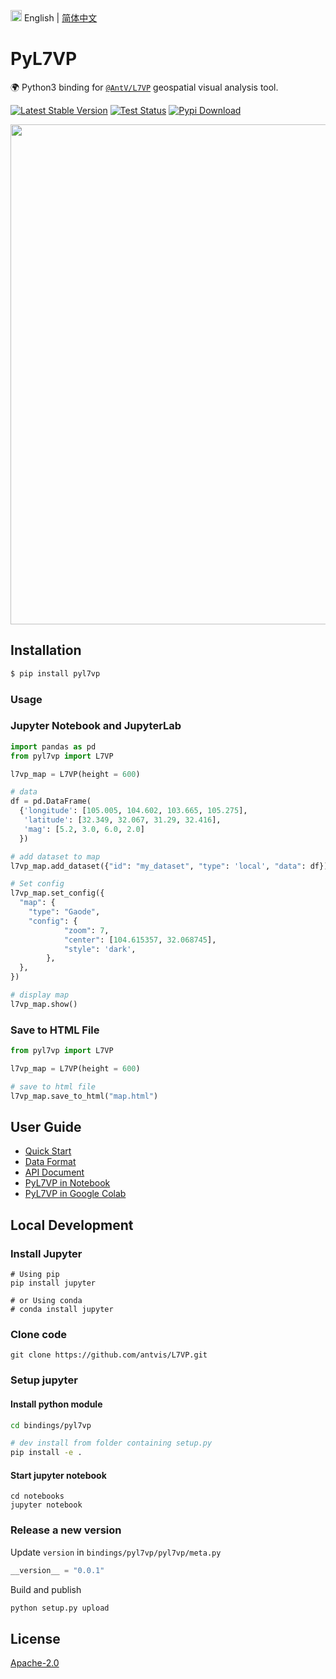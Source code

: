 <img src="https://gw.alipayobjects.com/zos/antfincdn/R8sN%24GNdh6/language.svg" width="18"> English | [简体中文](./README.zh-CN.md)

# PyL7VP

🌍 Python3 binding for [`@AntV/L7VP`](https://li.antv.antgroup.com) geospatial visual analysis tool.

[![Latest Stable Version](https://img.shields.io/pypi/v/pyl7vp.svg)](https://pypi.python.org/pypi/pyl7vp) [![Test Status](https://github.com/antvis/L7VP/workflows/pyl7vp-test/badge.svg)](https://github.com/antvis/L7VP/actions?query=workflow:pyl7vp-test) [![Pypi Download](https://img.shields.io/pypi/dm/pyl7vp)](https://pypi.python.org/pypi/pyl7vp)

<div align="center">
  <img src="https://mdn.alipayobjects.com/huamei_qa8qxu/afts/img/A*MsnaS4IHywoAAAAAAAAAAAAADmJ7AQ/original" width="800">
</div>

## Installation

```bash
$ pip install pyl7vp
```

### Usage

### Jupyter Notebook and JupyterLab

```py
import pandas as pd
from pyl7vp import L7VP

l7vp_map = L7VP(height = 600)

# data
df = pd.DataFrame(
  {'longitude': [105.005, 104.602, 103.665, 105.275],
   'latitude': [32.349, 32.067, 31.29, 32.416],
   'mag': [5.2, 3.0, 6.0, 2.0]
  })

# add dataset to map
l7vp_map.add_dataset({"id": "my_dataset", "type": 'local', "data": df})

# Set config
l7vp_map.set_config({
  "map": {
    "type": "Gaode",
    "config": {
            "zoom": 7,
            "center": [104.615357, 32.068745],
            "style": 'dark',
        },
  },
})

# display map
l7vp_map.show()
```

### Save to HTML File

```py
from pyl7vp import L7VP

l7vp_map = L7VP(height = 600)

# save to html file
l7vp_map.save_to_html("map.html")
```

## User Guide

- [Quick Start](https://www.yuque.com/antv/l7vp/pyl7vp-user-guide#C7cMY)
- [Data Format](https://www.yuque.com/antv/l7vp/pyl7vp-user-guide#ZaJB8)
- [API Document](https://www.yuque.com/antv/l7vp/pyl7vp-user-guide#YdNaX)
- [PyL7VP in Notebook](https://github.com/antvis/L7VP/blob/master/bindings/pyl7vp/notebooks/quick-start.ipynb)
- [PyL7VP in Google Colab](https://colab.research.google.com/github/antvis/L7VP/blob/master/bindings/pyl7vp/notebooks/quick-start.ipynb)

## Local Development

### Install Jupyter

```shell
# Using pip
pip install jupyter

# or Using conda
# conda install jupyter
```

### Clone code

```shell
git clone https://github.com/antvis/L7VP.git
```

### Setup jupyter

#### Install python module

```sh
cd bindings/pyl7vp

# dev install from folder containing setup.py
pip install -e .
```

#### Start jupyter notebook

```shell
cd notebooks
jupyter notebook
```

### Release a new version

Update `version` in `bindings/pyl7vp/pyl7vp/meta.py`

```py
__version__ = "0.0.1"
```

Build and publish

```bash
python setup.py upload
```

## License

[Apache-2.0](./LICENSE)
